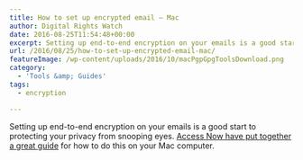 ```yaml
---
title: How to set up encrypted email – Mac
author: Digital Rights Watch
date: 2016-08-25T11:54:48+00:00
excerpt: Setting up end-to-end encryption on your emails is a good start to protecting your privacy from snooping eyes. Access Now have put together a great guide for how to do this on your Mac computer.
url: /2016/08/25/how-to-set-up-encrypted-email-mac/
featureImage: /wp-content/uploads/2016/10/macPgpGpgToolsDownload.png
category:
  - 'Tools &amp; Guides'
tags:
  - encryption

---
```

Setting up end-to-end encryption on your emails is a good start to protecting your privacy from snooping eyes. [Access Now have put together a great guide][1] for how to do this on your Mac computer.

 [1]: https://guides.accessnow.org/pgp/PGP_Encrypted_Email_Mac.html
